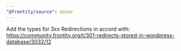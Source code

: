 ```yaml
---
"@frontity/source": minor
---
```


Add the types for 3xx Redirections in accord with: https://community.frontity.org/t/301-redirects-stored-in-wordpress-database/3032/12
